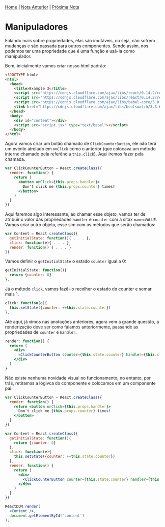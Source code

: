 [Home](../README.md) | [Nota Anterior](note_3_4.md) | [Próxima Nota]()

# Manipuladores

Falando mais sobre propriedades, elas são imutáveis, ou seja, não sofrem
mudanças e são passada para outros componentes. Sendo assim, nos podemos
ter uma propriedade que é uma função e usá-la como manipulador.

Bom, inicialmente vamos criar nosso html padrão:

```html
<!DOCTYPE html>
<html>
  <head>
    <title>Example 3</title>
    <script src="https://cdnjs.cloudflare.com/ajax/libs/react/0.14.2/react.js"></script>
    <script src="https://cdnjs.cloudflare.com/ajax/libs/react/0.14.2/react-dom.js"></script>
    <script src="https://cdnjs.cloudflare.com/ajax/libs/babel-core/5.8.34/browser.js"></script>
    <link href="https://cdnjs.cloudflare.com/ajax/libs/bootswatch/3.3.6/flatly/bootstrap.min.css" rel="stylesheet" />
  </head>
  <body>
    <div id="content"></div>
    <script src="script.jsx" type="text/babel"></script>
  </body>
</html>
```

Agora vamos criar um botão chamado de `ClickCounterButton`, ele não terá um
evento atrelado em `onClick` como o anterior (que colocava um método interno
chamado pela referência `this.click`). Aqui iremos fazer pela chamada.

```jsx
var ClickCounterButton = React.createClass({
  render: function() {
    return (
      <button onClick={this.props.handler}>
        Don't click me {this.props.counter} times!
      </button>
    )
  }
})
```

Aqui faremos algo interessante, ao chamar esse objeto, vamos ter de atribuir o
valor das propriedades `handler` e `counter` com a sitax `name=VALUE`. Vamos
criar outro objeto, esse sim com os métodos que serão chamados:

```jsx
var Content = React.createClass({
  getInitialState: function(){ . . . },
  click: function(e){ . . . },
  render: function() { . . . }
})
```

Vamos definir o `getInitialState` o estado `counter` igual a 0:

```jsx
getInitialState: function(){
  return {counter: 0}
},
```

Já o método `click`, vamos fazê-lo recolher o estado de counter e somar mais 1.

```jsx
click: function(e){
  this.setState({counter: ++this.state.counter})
},
```

Até aqui, já vimos nas anotações anteriores, agora vem a grande questão, a
renderização deve ser como falamos anteriormente, passando as propriedades de
`counter` e `handler`.

```jsx
render: function() {
  return (
    <div>
      <ClickCounterButton counter={this.state.counter} handler={this.click}/>
    </div>
  )
}
```

Não existe nenhuma novidade visual no funcionamento, no entanto, por trás,
retiramos a lógivca do componente e colocamos em um componente pai.

```jsx
var ClickCounterButton = React.createClass({
  render: function() {
    return <button onClick={this.props.handler}>
      Don't click me {this.props.counter} times!
    </button>
  }
})

var Content = React.createClass({
  getInitialState: function(){
    return {counter: 0}
  },
  click: function(e){
    this.setState({counter: ++this.state.counter})
  },
  render: function() {
    return (
      <div>
        <ClickCounterButton counter={this.state.counter} handler={this.click}/>
      </div>
    )
  }
})

ReactDOM.render(
  <Content />,
  document.getElementById('content')
);
```

